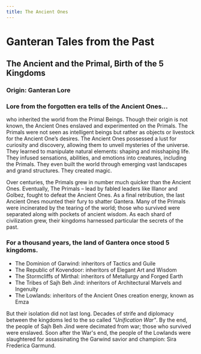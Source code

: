 ```yaml
---
title: The Ancient Ones
---
```


# Ganteran Tales from the Past

## The Ancient and the Primal, Birth of the 5 Kingdoms
### Origin: Ganteran Lore

### Lore from the forgotten era tells of the Ancient Ones...
who inherited the world from the Primal Beings. Though their origin is not known, the Ancient Ones enslaved and experimented on the Primals. The Primals were not seen as intelligent beings but rather as objects or livestock for the Ancient One’s desires.  The Ancient Ones possessed a lust for curiosity and discovery, allowing them to unveil mysteries of the universe. They learned to manipulate natural elements: shaping and misshaping life. They infused sensations, abilities, and emotions into creatures, including the Primals. They even built the world through emerging vast landscapes and grand structures. They created magic. 

Over centuries, the Primals grew in number much quicker than the Ancient Ones. Eventually, The Primals – lead by fabled leaders like Illanor and Golbez, fought to defeat the Ancient Ones. As a final retribution, the last Ancient Ones mounted their fury to shatter Gantera. Many of the Primals were incinerated by the tearing of the world; those who survived were separated along with pockets of ancient wisdom. As each shard of civilization grew, their kingdoms harnessed particular the secrets of the past.

### For a thousand years, the land of Gantera once stood 5 kingdoms.
- The Dominion of Garwind: inheritors of Tactics and Guile
- The Republic of Kovendoor: inheritors of Elegant Art and Wisdom
- The Stormcliffs of Mirthal: inheritors of Metallurgy and Forged Earth
- The Tribes of Sajh Beh Jind: inheritors of Architectural Marvels and Ingenuity
- The Lowlands: inheritors of the Ancient Ones creation energy, known as Emza

But their isolation did not last long. Decades of strife and diplomacy between the kingdoms led to the so called *"Unification War"*. By the end, the people of Sajh Beh Jind were decimated from war; those who survived were enslaved. Soon after the War's end, the people of the Lowlands were slaughtered for assassinating the Garwind savior and champion: Sira Frederica Garmund.
